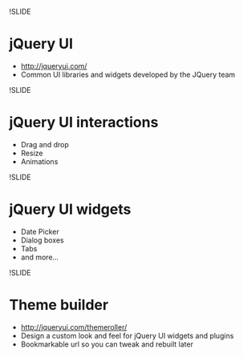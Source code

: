!SLIDE

# jQuery UI #

 * <a href="http://jqueryui.com/">http://jqueryui.com/</a>
 * Common UI libraries and widgets developed by the JQuery team

!SLIDE

# jQuery UI interactions #

 * Drag and drop
 * Resize
 * Animations

!SLIDE

# jQuery UI widgets #

 * Date Picker
 * Dialog boxes
 * Tabs 
 * and more...

!SLIDE

# Theme builder #
 
 * <a href='http://jqueryui.com/themeroller/'>http://jqueryui.com/themeroller/</a>
 * Design a custom look and feel for jQuery UI widgets and plugins
 * Bookmarkable url so you can tweak and rebuilt later